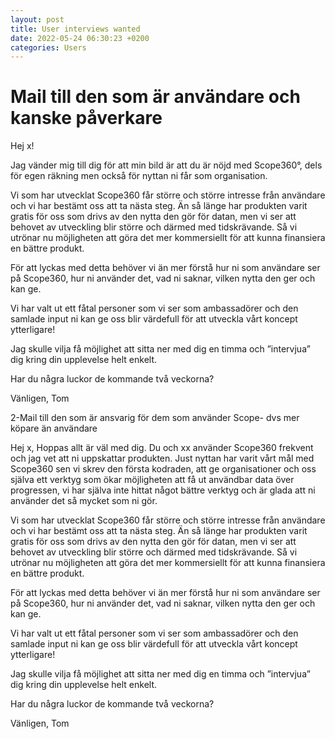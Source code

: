 ```yaml
---
layout: post
title: User interviews wanted
date: 2022-05-24 06:30:23 +0200
categories: Users
---
```


# Mail till den som är användare och kanske påverkare
 
Hej x!

Jag vänder mig till dig för att min bild är att du är nöjd med Scope360°, dels för egen räkning men också för nyttan ni får som organisation.
 
Vi som har utvecklat Scope360 får större och större intresse från användare och vi har bestämt oss att ta nästa steg. Än så länge har produkten varit gratis för oss som drivs av den nytta den gör för datan, men vi ser att behovet av utveckling blir större och därmed med tidskrävande. Så vi utrönar nu möjligheten att göra det mer kommersiellt för att kunna finansiera en bättre produkt.
 
För att lyckas med detta behöver vi än mer förstå hur ni som användare ser på Scope360, hur ni använder det, vad ni saknar, vilken nytta den ger och kan ge.
 
Vi har valt ut ett fåtal personer som vi ser som ambassadörer och den samlade input ni kan ge oss blir värdefull för att utveckla vårt koncept ytterligare!
 
Jag skulle vilja få möjlighet att sitta ner med dig en timma och ”intervjua” dig kring din upplevelse helt enkelt.
 
Har du några luckor de kommande två veckorna?
 
Vänligen,
Tom
 
2-Mail till den som är ansvarig för dem som använder Scope- dvs mer köpare än användare
 
Hej x,
Hoppas allt är väl med dig. Du och xx använder Scope360 frekvent och jag vet att ni uppskattar produkten. Just nyttan har varit vårt mål med Scope360 sen vi skrev den första kodraden, att ge organisationer och oss själva ett verktyg som ökar möjligheten att få ut användbar data över progressen, vi har själva inte hittat något bättre verktyg och är glada att ni använder det så mycket som ni gör.
 
Vi som har utvecklat Scope360 får större och större intresse från användare och vi har bestämt oss att ta nästa steg. Än så länge har produkten varit gratis för oss som drivs av den nytta den gör för datan, men vi ser att behovet av utveckling blir större och därmed med tidskrävande. Så vi utrönar nu möjligheten att göra det mer kommersiellt för att kunna finansiera en bättre produkt.
 
För att lyckas med detta behöver vi än mer förstå hur ni som användare ser på Scope360, hur ni använder det, vad ni saknar, vilken nytta den ger och kan ge.
 
Vi har valt ut ett fåtal personer som vi ser som ambassadörer och den samlade input ni kan ge oss blir värdefull för att utveckla vårt koncept ytterligare!
 
Jag skulle vilja få möjlighet att sitta ner med dig en timma och ”intervjua” dig kring din upplevelse helt enkelt.
 
Har du några luckor de kommande två veckorna?
 
Vänligen,
Tom